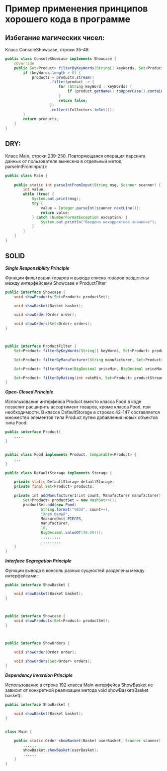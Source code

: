 # **Пример применения принципов хорошего кода в программе**

## **Избегание магических чисел:**
Класс ConsoleShowcase, строки 35-48

```java
public class ConsoleShowcase implements Showcase {
    @Override
    public Set<Product> filterByKeyWords(String[] keyWords, Set<Product> products) {
        if (keyWords.length > 0) {
            products = products.stream()
                    .filter(product -> {
                        for (String keyWord : keyWords) {
                            if (product.getName().toUpperCase().contains(keyWord.toUpperCase())) return true;
                        }
                        return false;
                    })
                    .collect(Collectors.toSet());
        }
        return products;
    }
}
```

## **DRY:**
 Класс Main, строки 239-250. Повторяющаяся операция парсинга данных от пользователя вынесена в отдельный метод parseIntFromInput():
```java
public class Main {
    
    public static int parseIntFromInput(String msg, Scanner scanner) {
        int value;
        while (true) {
            System.out.print(msg);
            try {
                value = Integer.parseInt(scanner.nextLine());
                return value;
            } catch (NumberFormatException exception) {
                System.out.println("Введено некорректное значение");
            }
        }
    }
}
```

## **SOLID**

***Single Responsibility Principle***

Функции фильтрации товаров и вывода списка товаров разделены между интерфейсами Showcase и ProductFilter

```java
public interface Showcase {
    void showProducts(Set<Product> productSet);

    void showBasket(Basket basket);

    void showOrder(Order order);

    void showOrders(Set<Order> orders);
}



public interface ProductFilter {
    Set<Product> filterByKeyWords(String[] keyWords, Set<Product> productStream);

    Set<Product> filterByManufacturer(String manufacturer, Set<Product> productStream);

    Set<Product> filterByPrice(BigDecimal priceMin, BigDecimal priceMax, Set<Product> productStream);

    Set<Product> filterByRating(int rateMin, Set<Product> productStream);
}

```
***Open-Closed Principle***

Использование интерфейса Product вместо класса Food в коде позволит расширить ассортимент товаров, кроме класса Food, при необходимости. В классе DefaultStorage в строках 42-147 составляется множество элементов типа Product путем добавления новых объектов типа Food.
```java
public interface Product{
    ....
}


public class Food implements Product, Comparable<Product> {
    ...
}

public class DefaultStorage implements Storage {

    private static DefaultStorage defaultStorage;
    private final Set<Product> products;

    private int addManufacturer1(int count, Manufacturer manufacturer) {
        Set<Product> productSet = new HashSet<>();
        productSet.add(new Food(
                String.format("%03d", count++),
                "Хлеб белый",
                MeasureUnit.PIECES,
                manufacturer,
                10,
                BigDecimal.valueOf(48.00)));
                .........
                .........
    }
}
```
***Interface Segregation Principle***

Функции вывода в консоль разных сущностей разделены между интерфейсами:

```java
public interface ShowBasket {

    void showBasket(Basket basket);
}



public interface Showcase {
    void showProducts(Set<Product> productSet);
}



public interface ShowOrders {

    void showOrder(Order order);

    void showOrders(Set<Order> orders);
}

```

***Dependency Inversion Principle***

Использование в строке 192 класса Main интерфейса ShowBasket не зависит от конкретной реализации метода void showBasket(Basket basket):
```java
public interface ShowBasket {

    void showBasket(Basket basket);
}


class Main {

    public static Order showBasket(Basket userBasket, Scanner scanner) {
        ......
        showBasket.showBasket(userBasket);
        ......
    }
}
```